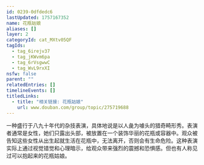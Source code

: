 ```yaml
---
id: 0239-0dfdedc6
lastUpdated: 1757167352
name: 花瓶姑娘
aliases: []
layer: 2
categoryId: cat_MXtv05QF
tagIds:
  - tag_6irejv37
  - tag_jKWvm6pa
  - tag_6rVsgwwC
  - tag_WvL9rxXI
nsfw: false
parent: ""
relatedEntries: []
timelineEvents: []
titledLinks:
  - title: "相关链接: 花瓶姑娘"
    url: www.douban.com/group/topic/275719688
---
```


一种盛行于八九十年代的杂技表演，具体地说是以人彘为噱头的猎奇畸形秀。表演者通常是女性，她们只露出头部，被放置在一个装饰华丽的花瓶或容器中。观众被告知这些女性从出生起就生活在花瓶中，无法离开，否则会有生命危险。这种表演实际上通过视觉错觉和心理暗示，给观众带来强烈的震撼和恐惧感。但也有人称见过可以抱起来的花瓶姑娘。